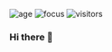 ![age](https://img.shields.io/badge/age-23-blue)
![focus](https://img.shields.io/badge/focus-FullStack-brightgreen)
![visitors](https://visitor-badge.glitch.me/badge?page_id=alexbenko)
### Hi there 👋

<!--
**alexbenko/alexbenko** is a ✨ _special_ ✨ repository because its `README.md` (this file) appears on your GitHub profile.

Here are some ideas to get you started:

- 🔭 I’m currently working on ...
- 🌱 I’m currently learning ...
- 👯 I’m looking to collaborate on ...
- 🤔 I’m looking for help with ...
- 💬 Ask me about ...
- 📫 How to reach me: ...
- 😄 Pronouns: ...
- ⚡ Fun fact: ...
-->
